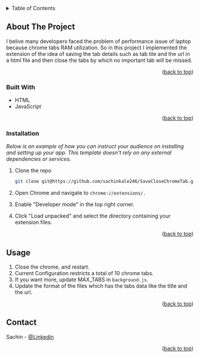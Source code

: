 <!-- TABLE OF CONTENTS -->
<details>
  <summary>Table of Contents</summary>
  <ol>
    <li>
      <a href="#about-the-project">About The Project</a>
      <ul>
        <li><a href="#built-with">Built With</a></li>
      </ul>
    </li>
    <li>
      <a href="#getting-started">Getting Started</a>
      <ul>
        <li><a href="#installation">Installation</a></li>
      </ul>
    </li>
    <li><a href="#usage">Usage</a></li>
    <li><a href="#contact">Contact</a></li>
  </ol>
</details>

<!-- ABOUT THE PROJECT -->
## About The Project

I belive many developers faced the problem of performance issue of laptop
because chrome tabs RAM utilization.
So in this project I implemented the extension of the idea of saving the tab details
such as tab tile and the url in a html file and then close the tabs by which no important tab will be missed.

<p align="right">(<a href="#readme-top">back to top</a>)</p>

### Built With

* HTML
* JavaScript

<p align="right">(<a href="#readme-top">back to top</a>)</p>

### Installation

_Below is an example of how you can instruct your audience on installing and setting up your app. This template doesn't rely on any external dependencies or services._

1. Clone the repo
   ```sh
   git clone git@https://github.com/sachinkale246/SaveCloseChromeTab.git
   ```
2. Open Chrome and navigate to ```chrome://extensions/.```

3. Enable "Developer mode" in the top right corner.

4. Click "Load unpacked" and select the directory containing your extension files.


<p align="right">(<a href="#readme-top">back to top</a>)</p>

<!-- USAGE EXAMPLES -->
## Usage

1. Close the chrome, and restart.
2. Current Configuration restricts a total of 10 chrome tabs.
3. If you want more, update MAX_TABS in ```background.js```.
4. Update the format of the files which has the tabs data like the title and the url.


<p align="right">(<a href="#readme-top">back to top</a>)</p>

<!-- CONTACT -->
## Contact

Sachin - [@Linkedin](https://www.linkedin.com/in/skale2/)

<p align="right">(<a href="#readme-top">back to top</a>)</p>